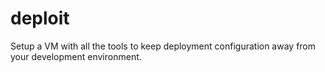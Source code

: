 # deploit
Setup a VM with all the tools to keep deployment configuration away from your development environment.

